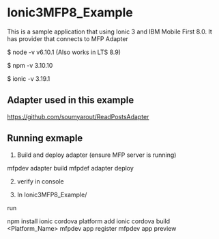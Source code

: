 # Ionic3MFP8_Example
This is a sample application that using Ionic 3 and IBM Mobile First 8.0. It has provider that connects to MFP Adapter

$ node -v
v6.10.1 (Also works in LTS 8.9)

$ npm -v
3.10.10

$ ionic -v
3.19.1


## Adapter used in this example
https://github.com/soumyarout/ReadPostsAdapter

## Running exmaple

1. Build and deploy adapter (ensure MFP server is running)

mfpdev adapter build
mfpdef adapter deploy 

2. verify in console


3. In Ionic3MFP8_Example/

run 

npm install
ionic cordova platform add
ionic cordova build <Platform_Name>
mfpdev app register 
mfpdev app preview 

